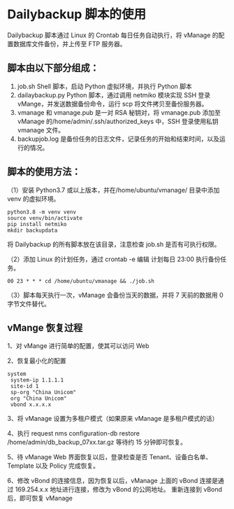 # Dailybackup 脚本的使用

Dailybackup 脚本通过 Linux 的 Crontab 每日任务自动执行，将 vManage 的配置数据库文件备份，并上传至 FTP 服务器。

## 脚本由以下部分组成：

1. job.sh Shell 脚本，启动 Python 虚拟环境，并执行 Python 脚本
2. dailaybackup.py Python 脚本，通过调用 netmiko 模块实现 SSH 登录 vMange，并发送数据备份命令，运行 scp 将文件拷贝至备份服务器。
3. vmanage 和 vmanage.pub 是一对 RSA 秘钥对，将 vmanage.pub 添加至 vManage 的/home/admin/.ssh/authorized_keys 中，SSH 登录使用私钥 vmanage 文件。
4. backupjob.log 是备份任务的日志文件，记录任务的开始和结束时间，以及运行的情况。

## 脚本的使用方法：

（1）安装 Python3.7 或以上版本，并在/home/ubuntu/vmanage/ 目录中添加 venv 的虚拟环境。

```shell
python3.8 -m venv venv
source venv/bin/activate
pip install netmiko
mkdir backupdata
```

将 Dailybackup 的所有脚本放在该目录，注意检查 job.sh 是否有可执行权限。

（2）添加 Linux 的计划任务，通过 crontab -e 编辑
计划每日 23:00 执行备份任务。

```shell
00 23 * * * cd /home/ubuntu/vmanage && ./job.sh
```

（3）脚本每天执行一次，vManage 会备份当天的数据，并将 7 天前的数据用 0 字节文件替代。

## vMange 恢复过程

1、对 vMange 进行简单的配置，使其可以访问 Web

2、恢复最小化的配置

```text
system
 system-ip 1.1.1.1
 site-id 1
 sp-org "China Unicom"
 org "China Unicom"
 vbond x.x.x.x
```

3、将 vManage 设置为多租户模式（如果原来 vManage 是多租户模式的话）

4、执行 request nms configuration-db restore /home/admin/db_backup_07xx.tar.gz
等待约 15 分钟即可恢复。

5、待 vManage Web 界面恢复以后，登录检查是否 Tenant、设备白名单、Template 以及 Policy 完成恢复。

6、修改 vBond 的连接信息，因为恢复以后，vManage 上面的 vBond 连接是通过 169.254.x.x 地址进行连接，修改为 vBond 的公网地址。
重新连接到 vBond 后，即可恢复 vManage
